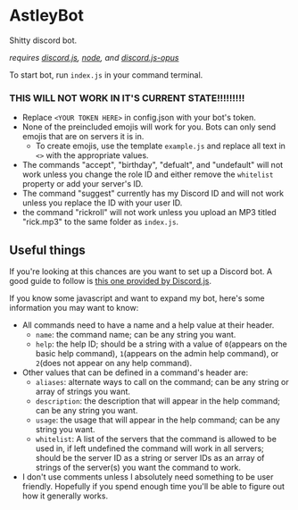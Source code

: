 # AstleyBot
Shitty discord bot.

*requires [discord.js](https://discord.js.org/#/), [node](https://nodejs.org/en/), and [discord.js-opus](https://github.com/discordjs/opus)*

To start bot, run `index.js` in your command terminal.

### THIS WILL NOT WORK IN IT'S CURRENT STATE!!!!!!!!!

* Replace `<YOUR TOKEN HERE>` in config.json with your bot's token.
* None of the preincluded emojis will work for you. Bots can only send emojis that are on servers it is in.
  * To create emojis, use the template `example.js` and replace all text in `<>` with the appropriate values.
* The commands "accept", "birthday", "defualt", and "undefault" will not work unless you change the role ID and either remove the `whitelist` property or add your server's ID.
* The command "suggest" currently has my Discord ID and will not work unless you replace the ID with your user ID.
* the command "rickroll" will not work unless you upload an MP3 titled "rick.mp3" to the same folder as `index.js`.
  
## Useful things

If you're looking at this chances are you want to set up a Discord bot. A good guide to follow is [this one provided by Discord.js](https://discordjs.guide/).

If you know some javascript and want to expand my bot, here's some information you may want to know:
* All commands need to have a name and a help value at their header.
  * `name`: the command name; can be any string you want.
  * `help`: the help ID; should be a string with a value of `0`(appears on the basic help command), `1`(appears on the admin help command), or `2`(does not appear on any help command).
* Other values that can be defined in a command's header are:
  * `aliases`: alternate ways to call on the command; can be any string or array of strings you want.
  * `description`: the description that will appear in the help command; can be any string you want.
  * `usage`: the usage that will appear in the help command; can be any string you want.
  * `whitelist`: A list of the servers that the command is allowed to be used in, if left undefined the command will work in all servers; should be the server ID as a string or server IDs as an array of strings of the server(s) you want the command to work.
* I don't use comments unless I absolutely need something to be user friendly. Hopefully if you spend enough time you'll be able to figure out how it generally works.
